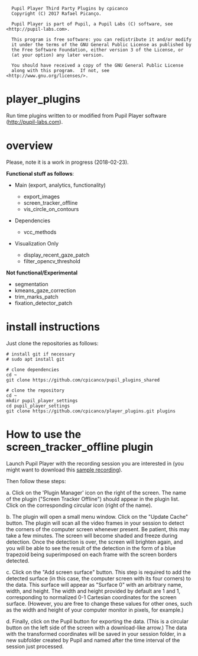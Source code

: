 ```
  Pupil Player Third Party Plugins by cpicanco
  Copyright (C) 2017 Rafael Picanço.

  Pupil Player is part of Pupil, a Pupil Labs (C) software, see <http://pupil-labs.com>.

  This program is free software: you can redistribute it and/or modify
  it under the terms of the GNU General Public License as published by
  the Free Software Foundation, either version 3 of the License, or
  (at your option) any later version.

  You should have received a copy of the GNU General Public License
  along with this program.  If not, see <http://www.gnu.org/licenses/>.
```
# player_plugins

Run time plugins written to or modified from Pupil Player software (http://pupil-labs.com).

# overview

Please, note it is a work in progress (2018-02-23).

**Functional stuff as follows**:

- Main (export, analytics, functionality)
  - export_images
  - screen_tracker_offline
  - vis_circle_on_contours

- Dependencies
  - vcc_methods

- Visualization Only
  - display_recent_gaze_patch
  - filter_opencv_threshold

**Not functional/Experimental**
  - segmentation
  - kmeans_gaze_correction
  - trim_marks_patch
  - fixation_detector_patch

# install instructions

Just clone the repositories as follows:

```
# install git if necessary
# sudo apt install git

# clone dependencies
cd ~
git clone https://github.com/cpicanco/pupil_plugins_shared

# clone the repository
cd ~
mkdir pupil_player_settings
cd pupil_player_settings
git clone https://github.com/cpicanco/player_plugins.git plugins

```

# How to use the screen_tracker_offline plugin

Launch Pupil Player with the recording session you are interested in (you might want to download this [sample recording](https://drive.google.com/open?id=15iIx_QB6ZSg0FnWvcD_0XHU6C8Ea3s32)).

Then follow these steps:

a. Click on the 'Plugin Manager' icon on the right of the screen. The name of
the plugin ("Screen Tracker Offline") should appear in the plugin list. Click on
the corresponding circular icon (right of the name).

b. The plugin will open a small menu window. Click on the "Update Cache" button. The
plugin will scan all the video frames in your session to detect the corners of
the computer screen whenever present. Be patient, this may take a few minutes.
The screen will become shaded and freeze during detection. Once the detection is
over, the screen will brighten again, and you will be able to see the result of
the detection in the form of a blue trapezoid being superimposed on each frame
with the screen borders detected.

c. Click on the "Add screen surface" button. This step is required to add the
detected surface (in this case, the computer screen with its four corners) to the data.
This surface will appear as "Surface 0" with an arbitrary name, width,
and height. The width and height provided by default are 1 and 1, corresponding
to normalized 0-1 Cartesian coordinates for the screen surface. (However, you
are free to change these values for other ones, such as the width and height of
your computer monitor in pixels, for example.)

d. Finally, click on the Pupil button for exporting the data. (This is a
circular button on the left side of the screen with a download-like arrow.) The
data with the transformed coordinates will be saved in your session folder, in a
new subfolder created by Pupil and named after the time interval of the session
just processed.
